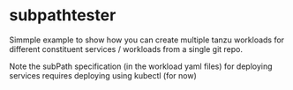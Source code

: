 # subpathtester

Simmple example to show how you can create multiple tanzu workloads for different constituent services / workloads from a single git repo.

Note the subPath specification (in the workload yaml files) for deploying services requires deploying using kubectl (for now)

